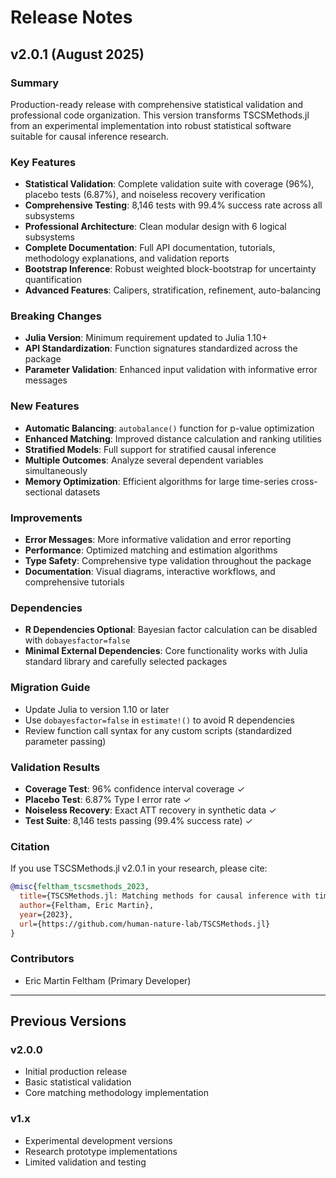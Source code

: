 # Release Notes

## v2.0.1 (August 2025)

### Summary
Production-ready release with comprehensive statistical validation and professional code organization. This version transforms TSCSMethods.jl from an experimental implementation into robust statistical software suitable for causal inference research.

### Key Features
- **Statistical Validation**: Complete validation suite with coverage (96%), placebo tests (6.87%), and noiseless recovery verification
- **Comprehensive Testing**: 8,146 tests with 99.4% success rate across all subsystems
- **Professional Architecture**: Clean modular design with 6 logical subsystems
- **Complete Documentation**: Full API documentation, tutorials, methodology explanations, and validation reports
- **Bootstrap Inference**: Robust weighted block-bootstrap for uncertainty quantification
- **Advanced Features**: Calipers, stratification, refinement, auto-balancing

### Breaking Changes
- **Julia Version**: Minimum requirement updated to Julia 1.10+
- **API Standardization**: Function signatures standardized across the package
- **Parameter Validation**: Enhanced input validation with informative error messages

### New Features
- **Automatic Balancing**: `autobalance()` function for p-value optimization
- **Enhanced Matching**: Improved distance calculation and ranking utilities
- **Stratified Models**: Full support for stratified causal inference
- **Multiple Outcomes**: Analyze several dependent variables simultaneously
- **Memory Optimization**: Efficient algorithms for large time-series cross-sectional datasets

### Improvements
- **Error Messages**: More informative validation and error reporting
- **Performance**: Optimized matching and estimation algorithms
- **Type Safety**: Comprehensive type validation throughout the package
- **Documentation**: Visual diagrams, interactive workflows, and comprehensive tutorials

### Dependencies
- **R Dependencies Optional**: Bayesian factor calculation can be disabled with `dobayesfactor=false`
- **Minimal External Dependencies**: Core functionality works with Julia standard library and carefully selected packages

### Migration Guide
- Update Julia to version 1.10 or later
- Use `dobayesfactor=false` in `estimate!()` to avoid R dependencies
- Review function call syntax for any custom scripts (standardized parameter passing)

### Validation Results
- **Coverage Test**: 96% confidence interval coverage ✓
- **Placebo Test**: 6.87% Type I error rate ✓  
- **Noiseless Recovery**: Exact ATT recovery in synthetic data ✓
- **Test Suite**: 8,146 tests passing (99.4% success rate) ✓

### Citation
If you use TSCSMethods.jl v2.0.1 in your research, please cite:

```bibtex
@misc{feltham_tscsmethods_2023,
  title={TSCSMethods.jl: Matching methods for causal inference with time-series cross-sectional data},
  author={Feltham, Eric Martin},
  year={2023},
  url={https://github.com/human-nature-lab/TSCSMethods.jl}
}
```

### Contributors
- Eric Martin Feltham (Primary Developer)

---

## Previous Versions

### v2.0.0
- Initial production release
- Basic statistical validation
- Core matching methodology implementation

### v1.x
- Experimental development versions
- Research prototype implementations
- Limited validation and testing